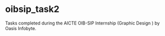 # oibsip_task2
Tasks completed during the AICTE OIB-SIP Internship (Graphic Design ) by Oasis Infobyte.
